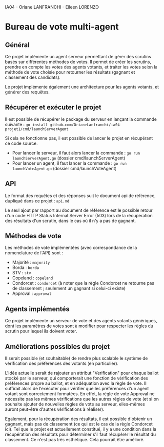 IA04 - Oriane LANFRANCHI - Eileen LORENZO
#  Bureau de vote multi-agent

## Général
Ce projet implémente un agent serveur permettant de gérer des scrutins basés sur différentes méthodes de votes. Il permet de créer les scrutins, prendre en compte les votes des agents votants, et traiter les votes selon la méthode de vote choisie pour retourner les résultats (gagnant et classement des candidats).

Le projet implémente également une architecture pour les agents votants, et générer des requêtes.

## Récupérer et exécuter le projet
Il est possible de récupérer le package du serveur en lançant la commande suivante :
`go install github.com/OrianeLanfranchi/ia04-projet1/cmd/launchServerAgent`

Si cela ne fonctionne pas, il est possible de lancer le projet en récupérant ce code source.
* Pour lancer le serveur, il faut alors lancer la commande :
`go run launchServerAgent.go` (dossier cmd/launchServerAgent)
* Pour lancer un agent, il faut lancer la commande :
`go run launchVoteAgent.go` (dossier cmd/launchVoteAgent)

## API
Le format des requêtes et des réponses suit le document api de référence, dupliqué dans ce projet : `api.md`

Le seul ajout par rapport au document de référence est le possible retour d'un code HTTP Status Internal Server Error (503) lors de la récupération des résultats d'un scrutin, dans le cas où il n'y a pas de gagnant.

## Méthodes de vote
Les méthodes de vote implémentées (avec correspondance de la nomenclature de l'API) sont :
* Majorité : `majority`
* Borda : `borda`
* STV : `stv`
* Copeland : `copeland`
* Condorcet : `condorcet` (à noter que la règle Condorcet ne retourne pas de classement ; seulement un gagnant si celui-ci existe)
* Approval : `approval`

## Agents implémentés
Ce projet implémente un serveur de vote et des agents votants génériques, dont les paramètres de votes sont à modifier pour respecter les règles du scrutin pour lequel ils doivent voter.

## Améliorations possibles du projet
Il serait possible (et souhaitable) de rendre plus scalable le système de vérification des préférences des votants (en particulier).

L'idée actuelle serait de rajouter un attribut "Verification" pour chaque ballot stocké par le serveur, qui comporterait une fonction de vérification des préférences propre au ballot, et en adéquation avec la règle de vote. Il suffirait alors de l'exécuter pour vérifier que les préférences d'un agent votant sont correctement formatées. En effet, la règle de vote Approval ne nécessite pas les mêmes vérifications que les autres règles de vote (et si on souhaite ajouter de nouvelles règles de vote au serveur, elles-mêmes auront peut-être d'autres vérifications à réaliser).

Egalement, pour la récupération des résultats, il est possible d'obtenir un gagnant, mais pas de classement (ce qui est le cas de la règle Condorcet ici). Tel que le projet est actuellement constitué, il y a une condition dans la récupération des résultats pour déterminer s'il faut récupérer le résultat du classement. Ce n'est pas très esthétique. Cela pourrait être amélioré.